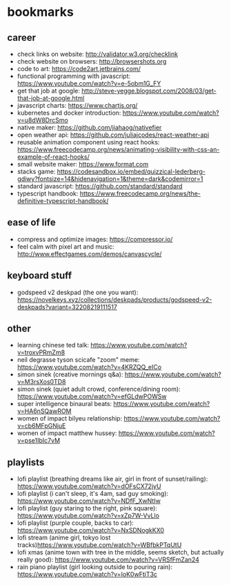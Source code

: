 # bookmarks

## career

- check links on website: http://validator.w3.org/checklink
- check website on browsers: http://browsershots.org
- code to art: https://code2art.jetbrains.com/
- functional programming with javascript: https://www.youtube.com/watch?v=e-5obm1G_FY
- get that job at google: http://steve-yegge.blogspot.com/2008/03/get-that-job-at-google.html
- javascript charts: https://www.chartjs.org/
- kubernetes and docker introduction: https://www.youtube.com/watch?v=u8dW8DrcSmo
- native maker: https://github.com/jiahaog/nativefier
- open weather api: https://github.com/juliajcodes/react-weather-api
- reusable animation component using react hooks: https://www.freecodecamp.org/news/animating-visibility-with-css-an-example-of-react-hooks/
- small website maker: https://www.format.com
- stacks game: https://codesandbox.io/embed/quizzical-lederberg-gdiwy?fontsize=14&hidenavigation=1&theme=dark&codemirror=1
- standard javascript: https://github.com/standard/standard
- typescript handbook: https://www.freecodecamp.org/news/the-definitive-typescript-handbook/

## ease of life

- compress and optimize images: https://compressor.io/
- feel calm with pixel art and music: http://www.effectgames.com/demos/canvascycle/

## keyboard stuff

- godspeed v2 deskpad (the one you want): https://novelkeys.xyz/collections/deskpads/products/godspeed-v2-deskpads?variant=32208219111517

## other

- learning chinese ted talk: https://www.youtube.com/watch?v=troxvPRmZm8
- neil degrasse tyson scicafe "zoom" meme: https://www.youtube.com/watch?v=4KRZQQ_eICo
- simon sinek (creative mornings q&a): https://www.youtube.com/watch?v=M3rsXos0TD8
- simon sinek (quiet adult crowd, conference/dining room): https://www.youtube.com/watch?v=efGLdwPOWSw
- super intelligence binaural beats: https://www.youtube.com/watch?v=HA6nSQawROM
- women of impact bilyeu relationship: https://www.youtube.com/watch?v=cb6MFpGNjuE
- women of impact matthew hussey: https://www.youtube.com/watch?v=pse1IbIc7vM

## playlists 

- lofi playlist (breathing dreams like air, girl in front of sunset/railing): https://www.youtube.com/watch?v=dOFsCX72jyU
- lofi playlist (i can't sleep, it's 4am, sad guy smoking): https://www.youtube.com/watch?v=NDfF_XwNtIw
- lofi playlist (guy staring to the right, pink square): https://www.youtube.com/watch?v=xZp7W-VvLlo
- lofi playlist (purple couple, backs to car): https://www.youtube.com/watch?v=NxSDNogkKX0
- lofi stream (anime girl, tokyo lost tracks)https://www.youtube.com/watch?v=WBfbkPTqUtU
- lofi xmas (anime town with tree in the middle, seems sketch, but actually really good): https://www.youtube.com/watch?v=VRSfFmZan24
- rain piano playlist (girl looking outside to pouring rain): https://www.youtube.com/watch?v=IoK0wFtiT3c